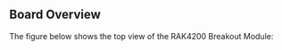 ## Board Overview

The figure below shows the top view of the RAK4200 Breakout Module:

<rk-img
  src="/assets/images/datasheet/rak4200-breakout-module/rak4200-breakout-board-illustration.png"
  width="50%"
  figure-number="1"
  caption="RAK4200 Breakout Board Illustration"
/>


